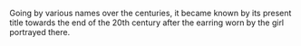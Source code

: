 <param ve-config
       title="images"
       author="heather craddock"
       banner="https://upload.wikimedia.org/wikipedia/commons/8/84/Berninis_Apollo_och_Dafne_skapad_1622-25.jpg"
       layout="vertical">

Going by various names over the centuries, it became known by its present title towards the end of the 20th century after the earring worn by the girl portrayed there.
<param ve-image
    url="https://upload.wikimedia.org/wikipedia/commons/8/87/Opium_poppy.jpg"
    label="opium poppy"
    description="image of poppy"
    license="CC BY-SA 4.0">
